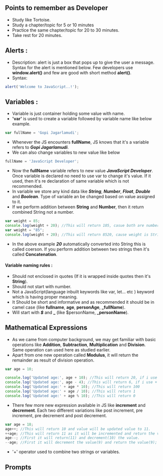 ## Points to remember as Developer
- Study like Tortoise.
- Study a chapter/topic for 5 or 10 minutes
- Practice the same chapter/topic for 20 to 30 minutes.
- Take rest for 20 minutes.

## Alerts :
- Description: alert is just a box that pops up to give the user a message. Syntax for the alert is mentioned below. Few developers use **window.alert()** and few are good with short method **alert()**.
- Syntax: 
```js
alert('Welcome to JavaScript..!');
```

## Variables :
- Variable is just container holding some value with name. 
- **'var'** is used to create a variable followed by variable name like below example.
```js
var fullName = 'Gopi Jagarlamudi';
```
- Whenever the JS encounters **fullName**, JS knows that it's a variable refers to ***Gopi Jagarlamudi***.
- We can also change variables to new value like below
```js
fullName = 'JavaScript Developer';
```
- Now the **fullName** variable refers to new value ***JavaScript Developer***. Once variable is declared no need to use var to change it's value. If it used, then it's re declaration of same variable which is not recommended.
- In variable we store any kind data like ***String***, ***Number***, ***Float***, ***Double*** and ***Boolean***. Type of variable an be changed based on value assigned to it.
- If we perform addition between **String** and **Number**, then it return combined String not a number.
```js
var weight = 85;
console.log(weight + 20); //This will return 105, casue both are numbers
var weight = "85";
console.log(weight + 20); //This will return 8520, cause weight is String and 20 is number.
```
- In the above example ***20*** automatically converted into String this is called coerson. If you perform addition between two strings then it's called **Concatenation**.

#### Variable naming rules : ####
- Should not enclosed in quotes (If it is wrapped inside quotes then it's **String**).
- Should not start with number.
- Not a JavaScript(language inbuilt keywords like var, let... etc ) keyword which is having proper meaning.
- It Should be short and informative and as recommended it should be in camel case (like **fullname**, **age**, **personAge**, **_fullName**).
- Will start with ***$*** and **_** (like $personName, **_personName**).


## Mathematical Expressions
- As we came from computer background, we may get familiar with basic operations like **Addition**, **Subtraction**, **Multiplication** and **Division**. Same operation can used here as studied earlier.
- Apart from one new operation called **Modulus**, it will return the remainder as result of division operation.
```js
var age = 10;

console.log('Updated age:', age + 10); //This will return 20, if i use + before age then it will return the 1010 as it will do the implicit coersion.
console.log('Updated age:', age - 4); //This will return 6, if i use + before age then it will return the NaN as it will do the implicit coersion.
console.log('Updated age:' + age * 10); //This will return 100
console.log('Updated age:' + age / 10); //This will return 1
console.log('Updated age:' + age % 10); //This will return 0
```
- There few more new expression available in JS like **increment** and **decrement**. Each two different variations like post increment, pre increment, pre decrement and post decrement.
```js
var age = 18;
age++; //This will return 10 and value will be updated value to 11.
++age; //This will return 11 as it will be incremented and return the value.
age--; //First it will return(11) and decrement(10) the value.
--age; //First it will decrement the value(9) and return the value(9);
```
- '+' operator used to combine two strings or variables.

## Prompts

<!--stackedit_data:
eyJoaXN0b3J5IjpbLTE1MDAyNTA4NDcsMTU2MjMwNjU5OCw1MD
c5MTg4NzMsLTEzODI0Njc1MjksLTE5OTE4Nzk2MzAsMTI5MzM4
MjUzLDk5MTY0MDIwNSwxNjYwNjAxMDU2LC04MTIwMDQ2MTQsLT
cyNjk0MDAyNywtMTU2MTg1NDUxMywtMTk3NzE3NDQzMSwtMjIz
NjE1OTk1LDQ1NzQwMTg4NSw5MzY5OTE2MzEsMTkzMzU4OTQyNy
wtNDc2MTgxNTldfQ==
-->